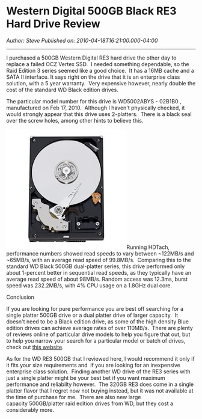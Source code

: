 # Western Digital 500GB Black RE3 Hard Drive Review

*Author: Steve*
*Published on: 2010-04-18T16:21:00.000-04:00*

---

I purchased a 500GB Western Digital RE3 hard drive the other day to replace a failed OCZ Vertex SSD.  I needed something dependable, so the Raid Edition 3 series seemed like a good choice.  It has a 16MB cache and a SATA II interface. It says right on the drive that it is an enterprise class solution, with a 5 year warranty.  Very expensive however, nearly double the cost of the standard WD Black edition drives.  

  

The particular model number for this drive is WD5002ABYS - 02B1B0 , manufactured on Feb 17, 2010.  Although I haven't physically checked, it would strongly appear that this drive uses 2-platters.  There is a black seal over the screw holes, among other hints to believe this.  

  

[![](resize.jpg)](http://2.bp.blogspot.com/_kfv2ADnjgQg/S8tpu35JzhI/AAAAAAAAE1I/915V7_e9kIY/s1600/resize.jpg)Running HDTach, performance numbers showed read speeds to vary between ~122MB/s and ~65MB/s, with an average read speed of 99.8MB/s.  Comparing this to the standard WD Black 500GB dual-platter series, this drive performed only about 1-percent better in sequential read speeds, as they typically have an average read speed of about 98MB/s. Random access was 12.3ms, burst speed was 232.2MB/s, with 4% CPU usage on a 1.8GHz dual core.  

  

Conclusion  

If you are looking for pure performance you are best off searching for a single platter 500GB drive or a dual platter drive of larger capacity.  It doesn't need to be a Black edition drive, as some of the high density Blue edition drives can achieve average rates of over 110MB/s.  There are plenty of reviews online of particular drive models to help you figure that out, but to help you narrow your search for a particular model or batch of drives, check out [this website](http://bit.ly/aQhel5).  

  

As for the WD RE3 500GB that I reviewed here, I would recommend it only if it fits your size requirements and  if you are looking for an inexpensive enterprise class solution.  Finding another WD drive of the RE3 series with just a single platter might be your best bet if you want maximum performance and reliabilty however.  The 320GB RE3 does come in a single platter flavor that I regret now not buying instead, but it was not available at the time of purchase for me.  There are also new large capacity 500GB/platter raid edition drives from WD, but they cost a considerably more.